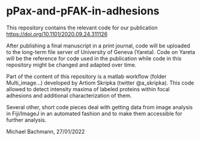 # pPax-and-pFAK-in-adhesions

This repository contains the relevant code for our publication https://doi.org/10.1101/2020.09.24.311126

After publishing a final manuscript in a print journal, code will be uploaded to the long-term file server of University of Geneva (Yareta). Code on Yareta will be the reference for code used in the publication while code in this repository might be changed and adapted over time. 

Part of the content of this repository is a matlab workflow (folder Multi_image...) developed by Artiom Skripka (twitter @a_skripka). This code allowed to detect intensity maxima of labeled proteins within focal adhesions and additional characterization of them. 

Several other, short code pieces deal with getting data from image analysis in Fiji/ImageJ in an automated fashion and to make them accessible for further analysis. 

Michael Bachmann, 27/01/2022
